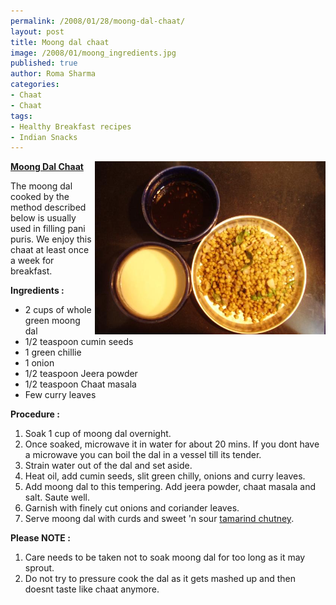 ```yaml
--- 
permalink: /2008/01/28/moong-dal-chaat/
layout: post
title: Moong dal chaat
image: /2008/01/moong_ingredients.jpg
published: true
author: Roma Sharma
categories: 
- Chaat
- Chaat
tags:
- Healthy Breakfast recipes
- Indian Snacks
---
```

<a title="Moong Dal with its Chaat accompaniments" href="/2008/01/moong_ingredients.jpg"><img src="/2008/01/moong_ingredients.jpg" alt="Moong Dal with its Chaat accompaniments" width="369" height="277" align="right" /></a>

<span style="text-decoration:underline;"><strong>Moong Dal Chaat</strong></span>

The moong dal cooked by the method described below is usually used in filling pani puris. We enjoy this chaat at least once a week for breakfast.
<p align="right"></p>
<strong>Ingredients :</strong>
<ul>
	<li>2 cups of whole green moong dal</li>
	<li>1/2 teaspoon cumin seeds</li>
	<li>1 green chillie</li>
	<li>1 onion</li>
	<li>1/2 teaspoon Jeera powder</li>
	<li>1/2 teaspoon Chaat masala</li>
	<li>Few curry leaves</li>
</ul>
<strong>Procedure :</strong>
<ol>
	<li>Soak 1 cup of moong dal overnight.</li>
	<li>Once soaked, microwave it in water for about 20 mins. If you dont have a microwave you can boil the dal in a vessel till its tender.</li>
	<li>Strain water out of the dal and set aside.</li>
	<li>Heat oil, add cumin seeds, slit green chilly, onions and curry leaves.</li>
	<li>Add moong dal to this tempering. Add jeera powder, chaat masala and salt. Saute well.</li>
	<li>Garnish with finely cut onions and coriander leaves.</li>
	<li>Serve moong dal with curds and sweet 'n sour <a href="http://romaspacenew.wordpress.com/2008/01/26/tamarind-chutney/">tamarind chutney</a>.</li>
</ol>
<strong>Please NOTE :</strong>
<ol>
	<li>Care needs to be taken not to soak moong dal for too long as it may sprout.</li>
	<li>Do not try to pressure cook the dal as it gets mashed up and then doesnt taste like chaat anymore.</li>
</ol>
